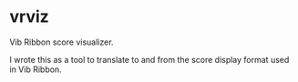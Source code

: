 vrviz
=====

Vib Ribbon score visualizer.

I wrote this as a tool to translate to and from the score display format used in Vib Ribbon.
